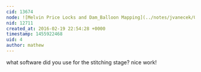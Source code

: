 ```yaml
---
cid: 13674
node: ![Melvin Price Locks and Dam_Balloon Mapping](../notes/jvanecek/02-18-2016/melvin-price-locks-dam_balloon-mapping)
nid: 12711
created_at: 2016-02-19 22:54:28 +0000
timestamp: 1455922468
uid: 4
author: mathew
---
```


what software did you use for the stitching stage? nice work!